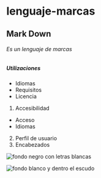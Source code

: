 lenguaje-marcas
===============
## Mark Down

###### Es un lenguaje de marcas

##### Utilizaciones

- Idiomas
- Requisitos
- Licencia

1. Accesibilidad
  - Acceso
  - Idiomas
2. Perfil de usuario
3. Encabezados

![fondo negro con letras blancas](http://fcruzbello.es/wp-content/uploads/Markdown.png "titulo")

![fondo blanco y dentro el escudo](C:recuerdos/manisenseescudoxr1.jpeg "manisense")

